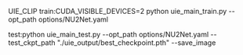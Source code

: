 UIE_CLIP
train:CUDA_VISIBLE_DEVICES=2 python uie_main_train.py --opt_path options/NU2Net.yaml

test:python uie_main_test.py --opt_path options/NU2Net.yaml --test_ckpt_path "./uie_output/best_checkpoint.pth" --save_image
